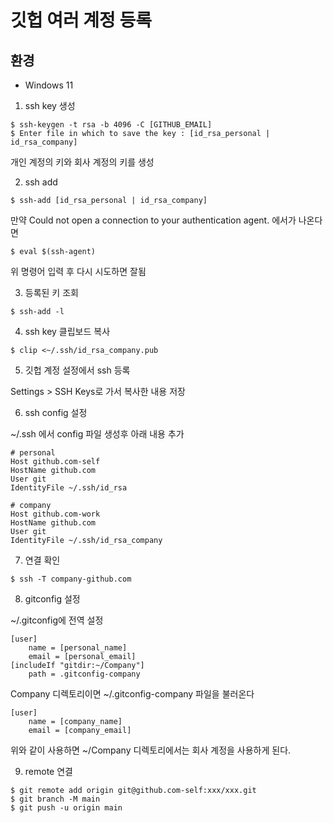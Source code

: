 # 깃헙 여러 계정 등록

## 환경
- Windows 11

1. ssh key 생성

```
$ ssh-keygen -t rsa -b 4096 -C [GITHUB_EMAIL]
$ Enter file in which to save the key : [id_rsa_personal | id_rsa_company]
```

개인 계정의 키와 회사 계정의 키를 생성

2. ssh add

```
$ ssh-add [id_rsa_personal | id_rsa_company]
```

만약 Could not open a connection to your authentication agent. 에서가 나온다면

```
$ eval $(ssh-agent)
```

위 명령어 입력 후 다시 시도하면 잘됨

3. 등록된 키 조회

```
$ ssh-add -l
```

4. ssh key 클립보드 복사

```
$ clip <~/.ssh/id_rsa_company.pub
```

5. 깃헙 계정 설정에서 ssh 등록

Settings > SSH Keys로 가서 복사한 내용 저장

6. ssh config 설정

~/.ssh 에서 config 파일 생성후 아래 내용 추가

```
# personal
Host github.com-self
HostName github.com
User git
IdentityFile ~/.ssh/id_rsa

# company
Host github.com-work
HostName github.com
User git
IdentityFile ~/.ssh/id_rsa_company
```


7. 연결 확인

```
$ ssh -T company-github.com
```


8. gitconfig 설정

~/.gitconfig에 전역 설정

```
[user]
    name = [personal_name]
    email = [personal_email]
[includeIf "gitdir:~/Company"]
    path = .gitconfig-company
```

Company 디렉토리이면 ~/.gitconfig-company 파일을 불러온다
```
[user]
    name = [company_name]
    email = [company_email]
```

위와 같이 사용하면 ~/Company 디렉토리에서는 회사 계정을 사용하게 된다.

9. remote 연결

```
$ git remote add origin git@github.com-self:xxx/xxx.git
$ git branch -M main
$ git push -u origin main
```
